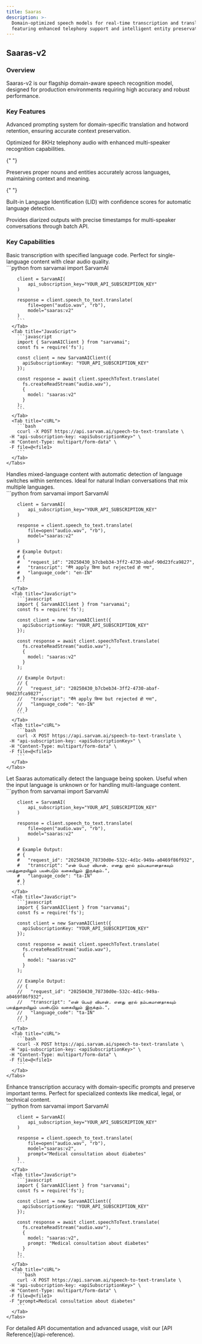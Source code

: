 ```yaml
---
title: Saaras
description: >-
  Domain-optimized speech models for real-time transcription and translation,
  featuring enhanced telephony support and intelligent entity preservation.
---
```


## Saaras-v2

### Overview

Saaras-v2 is our flagship domain-aware speech recognition model, designed for production environments requiring high accuracy and robust performance.

### Key Features

<CardGroup cols={2}>
  <Card
    title="Domain-Aware Translation"
    icon="brain">
    Advanced prompting system for domain-specific translation and hotword retention, ensuring accurate context preservation.
  </Card>
  
  <Card
    title="Superior Telephony Performance"
    icon="phone">
    Optimized for 8KHz telephony audio with enhanced multi-speaker recognition capabilities.
  </Card>

{" "}

<Card title="Intelligent Entity Preservation" icon="tag">
  Preserves proper nouns and entities accurately across languages, maintaining
  context and meaning.
</Card>

{" "}

<Card title="Automatic Language Detection" icon="language">
  Built-in Language Identification (LID) with confidence scores for automatic
  language detection.
</Card>

  <Card
    title="Speaker Diarization"
    icon="users">
    Provides diarized outputs with precise timestamps for multi-speaker conversations through batch API.
  </Card>
</CardGroup>

### Key Capabilities

<Tabs>
  <Tab title="Basic Usage">
    <div className="mb-4">
      Basic transcription with specified language code. Perfect for single-language content with clear audio quality.
    </div>
    <Tabs>
      <Tab title="Python">
        ```python
        from sarvamai import SarvamAI

        client = SarvamAI(
            api_subscription_key="YOUR_API_SUBSCRIPTION_KEY"
        )

        response = client.speech_to_text.translate(
            file=open("audio.wav", "rb"),
            model="saaras:v2"
        )
        ```
      </Tab>
      <Tab title="JavaScript">
        ```javascript
        import { SarvamAIClient } from "sarvamai";
        const fs = require('fs');

        const client = new SarvamAIClient({
          apiSubscriptionKey: "YOUR_API_SUBSCRIPTION_KEY"
        });

        const response = await client.speechToText.translate(
          fs.createReadStream("audio.wav"),
          {
            model: "saaras:v2"
          }
        );
        ```
      </Tab>
      <Tab title="cURL">
        ```bash
        ccurl -X POST https://api.sarvam.ai/speech-to-text-translate \
     -H "api-subscription-key: <apiSubscriptionKey>" \
     -H "Content-Type: multipart/form-data" \
     -F file=@<file1>
        ```
      </Tab>
    </Tabs>

  </Tab>
  
  <Tab title="Code-Mixed Speech">
    <div className="mb-4">
      Handles mixed-language content with automatic detection of language switches within sentences. Ideal for natural Indian conversations that mix multiple languages.
    </div>
    <Tabs>
      <Tab title="Python">
        ```python
        from sarvamai import SarvamAI

        client = SarvamAI(
            api_subscription_key="YOUR_API_SUBSCRIPTION_KEY"
        )

        response = client.speech_to_text.translate(
            file=open("audio.wav", "rb"),
            model="saaras:v2"
        )

        # Example Output:
        # {
        #   "request_id": "20250430_b7cbeb34-3ff2-4730-abaf-90d23fca9827",
        #   "transcript": "मैंने apply किया but rejected हो गया",
        #   "language_code": "en-IN"
        # }
        ```
      </Tab>
      <Tab title="JavaScript">
        ```javascript
        import { SarvamAIClient } from "sarvamai";
        const fs = require('fs');

        const client = new SarvamAIClient({
          apiSubscriptionKey: "YOUR_API_SUBSCRIPTION_KEY"
        });

        const response = await client.speechToText.translate(
          fs.createReadStream("audio.wav"),
          {
            model: "saaras:v2"
          }
        );

        // Example Output:
        // {
        //   "request_id": "20250430_b7cbeb34-3ff2-4730-abaf-90d23fca9827",
        //   "transcript": "मैंने apply किया but rejected हो गया",
        //   "language_code": "en-IN"
        // }
        ```
      </Tab>
      <Tab title="cURL">
        ```bash
        curl -X POST https://api.sarvam.ai/speech-to-text-translate \
     -H "api-subscription-key: <apiSubscriptionKey>" \
     -H "Content-Type: multipart/form-data" \
     -F file=@<file1>
        ```
      </Tab>
    </Tabs>

  </Tab>
  
  <Tab title="Automatic Language Detection">
    <div className="mb-4">
      Let Saaras automatically detect the language being spoken. Useful when the input language is unknown or for handling multi-language content.
    </div>
    <Tabs>
      <Tab title="Python">
        ```python
        from sarvamai import SarvamAI

        client = SarvamAI(
            api_subscription_key="YOUR_API_SUBSCRIPTION_KEY"
        )

        response = client.speech_to_text.translate(
            file=open("audio.wav", "rb"),
            model="saaras:v2"
        )

        # Example Output:
        # {
        #   "request_id": "20250430_78730d0e-532c-4d1c-949a-a0469f86f932",
        #   "transcript": "என் பெயர் வியான். எனது குரல் நம்பகமானதாகவும் பலத்துறையிலும் பயன்படும் வகையிலும் இருக்கும்.",
        #   "language_code": "ta-IN"
        # }
        ```
      </Tab>
      <Tab title="JavaScript">
        ```javascript
        import { SarvamAIClient } from "sarvamai";
        const fs = require('fs');

        const client = new SarvamAIClient({
          apiSubscriptionKey: "YOUR_API_SUBSCRIPTION_KEY"
        });

        const response = await client.speechToText.translate(
          fs.createReadStream("audio.wav"),
          {
            model: "saaras:v2"
          }
        );

        // Example Output:
        // {
        //   "request_id": "20250430_78730d0e-532c-4d1c-949a-a0469f86f932",
        //   "transcript": "என் பெயர் வியான். எனது குரல் நம்பகமானதாகவும் பலத்துறையிலும் பயன்படும் வகையிலும் இருக்கும்.",
        //   "language_code": "ta-IN"
        // }
        ```
      </Tab>
      <Tab title="cURL">
        ```bash
        ccurl -X POST https://api.sarvam.ai/speech-to-text-translate \
     -H "api-subscription-key: <apiSubscriptionKey>" \
     -H "Content-Type: multipart/form-data" \
     -F file=@<file1>
        ```
      </Tab>
    </Tabs>

  </Tab>

  <Tab title="Domain Prompting">
    <div className="mb-4">
      Enhance transcription accuracy with domain-specific prompts and preserve important terms. Perfect for specialized contexts like medical, legal, or technical content.
    </div>
    <Tabs>
      <Tab title="Python">
        ```python
        from sarvamai import SarvamAI

        client = SarvamAI(
            api_subscription_key="YOUR_API_SUBSCRIPTION_KEY"
        )

        response = client.speech_to_text.translate(
            file=open("audio.wav", "rb"),
            model="saaras:v2",
            prompt="Medical consultation about diabetes"
        )
        ```
      </Tab>
      <Tab title="JavaScript">
        ```javascript
        import { SarvamAIClient } from "sarvamai";
        const fs = require('fs');

        const client = new SarvamAIClient({
          apiSubscriptionKey: "YOUR_API_SUBSCRIPTION_KEY"
        });

        const response = await client.speechToText.translate(
          fs.createReadStream("audio.wav"),
          {
            model: "saaras:v2",
            prompt: "Medical consultation about diabetes"
          }
        );
        ```
      </Tab>
      <Tab title="cURL">
        ```bash
        curl -X POST https://api.sarvam.ai/speech-to-text-translate \
     -H "api-subscription-key: <apiSubscriptionKey>" \
     -H "Content-Type: multipart/form-data" \
     -F file=@<file1>
     -F "prompt=Medical consultation about diabetes"
        ```
      </Tab>
    </Tabs>

  </Tab>
</Tabs>

<Note>
  For detailed API documentation and advanced usage, visit our [API
  Reference](/api-reference).
</Note>
